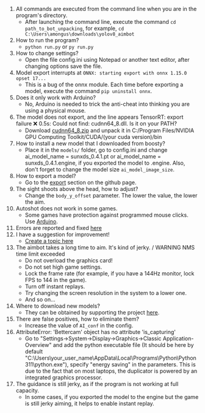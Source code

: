 1. All commands are executed from the command line when you are in the program's directory.
   - After launching the command line, execute the command `cd path_to_bot_unpacking`, for example, `cd C:\Users\amongus\downloads\yolov8_aimbot`
2. How to run the program?
   - `python run.py` or `py run.py`
3. How to change settings?
   - Open the file config.ini using Notepad or another text editor, after changing options save the file.
4. Model export interrupts at `ONNX: starting export with onnx 1.15.0 opset 17...`
   - This is a bug of the onnx module. Each time before exporting a model, execute the command `pip uninstall onnx`.
5. Does it only work with Arduino?
   - No, Arduino is needed to trick the anti-cheat into thinking you are using a physical mouse.
6. The model does not export, and the line appears TensorRT: export failure ❌ 0.5s: Could not find: cudnn64_8.dll. Is it on your PATH?
   - Download [cudnn64_8.zip](https://disk.yandex.ru/d/cm1Wi7OdkLtcLQ) and unpack it in C:/Program Files/NVIDIA GPU Computing Toolkit/CUDA/(your cuda version)/bin
7. How to install a new model that I downloaded from boosty?
   - Place it in the `models/` folder, go to config.ini and change ai_model_name = sunxds_0.4.1.pt or ai_model_name = sunxds_0.4.1.engine, if you exported the model to .engine. Also, don't forget to change the model size `ai_model_image_size`.
8. How to export a model?
   - Go to the [export](https://github.com/SunOner/yolov8_aimbot?tab=readme-ov-file#export-pt-model-to-engine) section on the github page.
9. The sight shoots above the head, how to adjust?
    - Change the `body_y_offset` parameter. The lower the value, the lower the aim.
10. Autoshot does not work in some games.
    - Some games have protection against programmed mouse clicks. Use [Arduino](https://github.com/SunOner/HID_Arduino).
11. Errors are reported and fixed [here](https://github.com/SunOner/yolov8_aimbot/issues?q=is%3Aissue)
12. I have a suggestion for improvement!
    - [Create a topic here](https://github.com/SunOner/yolov8_aimbot/discussions)
13. The aimbot takes a long time to aim. It's kind of jerky. / WARNING NMS time limit exceeded
	- Do not overload the graphics card!
	- Do not set high game settings.
	- Lock the frame rate (for example, if you have a 144Hz monitor, lock FPS to 144 in the game).
	- Turn off instant replays.
	- Try changing the screen resolution in the system to a lower one.
	- And so on...
14. Where to download new models?
	- They can be obtained by supporting the project [here](https://boosty.to/sunone).
15. There are false positives, how to eliminate them?
	- Increase the value of `AI_conf` in the config.
16. AttributeError: 'Bettercam' object has no attribute 'is_capturing'
	- Go to "Settings->System->Display->Graphics->Classic Application-Overview" and add the python executable file (It should be here by default "C:\Users\your_user_name\AppData\Local\Programs\Python\Python311\python.exe"), specify "energy saving" in the parameters. This is due to the fact that on most laptops, the duplicator is powered by an integrated graphics processor.
17. The guidance is still jerky, as if the program is not working at full capacity.
	- In some cases, if you exported the model to the engine but the game is still jerky aiming, it helps to enable instant replay.